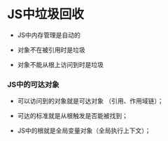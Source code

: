 # JS中垃圾回收

* JS中内存管理是自动的

* 对象不在被引用时是垃圾

* 对象不能从根上访问到时是垃圾

### JS中的可达对象

* 可以访问到的对象就是可达对象 （引用、作用域链）；

* 可达的标准就是从根触发是否能被找到；

* JS中的根就是全局变量对象（全局执行上下文）；
